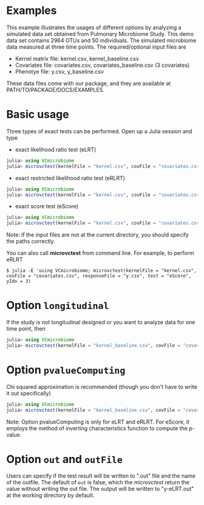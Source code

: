 # Examples

This example illustrates the usages of different options by analyzing a simulated data set obtained from Pulmonary Microbiome Study. This demo data set contains 2964 OTUs and 50 individuals. The simulated microbiome data measured at three time points. The required/optional input files are

* Kernel matrix file: kernel.csv, kernel_baseline.csv
* Covariates file: covariates.csv, covariates_baseline.csv (3 covariates)
* Phenotye file: y.csv, y_baseline.csv

These data files come with our package, and they are available at PATH/TO/PACKAGE/DOCS/EXAMPLES.

# Basic usage

Three types of exact tests can be performed. Open up a Julia session and type

* exact likelihood ratio test (eLRT)
```julia
julia> using VCmicrobiome
julia> microvctest(kernelFile = "kernel.csv", covFile = "covariates.csv", responseFile = "y.csv", test = "eLRT", out = true)
```

* exact restricted likelihood ratio test (eRLRT)
```julia
julia> using VCmicrobiome
julia> microvctest(kernelFile = "kernel.csv", covFile = "covariates.csv", responseFile = "y.csv", test = "eRLRT", yIdx = 3)
```
* exact score test (eScore)
```julia
julia> using VCmicrobiome
julia> microvctest(kernelFile = "kernel.csv", covFile = "covariates.csv", responseFile = "y.csv", test = "eScore", yIdx = 3)
```
Note: if the input files are not at the current directory, you should specify the paths correctly.

You can also call **microvctest** from command line. For example, to perform eRLRT

```command
$ julia -E 'using VCmicrobiome; microvctest(kernelFile = "kernel.csv", covFile = "covariates.csv", responseFile = "y.csv", test = "eScore", yIdx = 3)
```

# Option `longitudinal`
If the study is not longitudinal designed or you want to analyze data for one time point, then
```julia
julia> using VCmicrobiome
julia> microvctest(kernelFile = "kernel_baseline.csv", covFile = "covariates_baseline.csv", responseFile = "y_baseline.csv", longtitudinal = false, test = "eRLRT", yIdx = 3)
```

# Option `pvalueComputing`
Chi squared approximation is recommended (though you don't have to write it out specifically)
```julia
julia> using VCmicrobiome
julia> microvctest(kernelFile = "kernel_baseline.csv", covFile = "covariates_baseline.csv", responseFile = "y_baseline.csv", longitudinal = false, test = "eRLRT", pvalueComputing = "chi2")
```

Note: Option pvalueComputing is only for eLRT and eRLRT. For eScore, it employs the method of inverting characteristics function to compute the _p_-value.

# Option `out` and `outFile`

Users can specify if the test result will be written to ".out" file and the name of the outfile. The default of `out` is false, which the _microvctest_ return the value without writing the out file. The output will be written to "y-eLRT.out" at the working directory by default.
